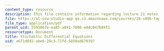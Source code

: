 ```yaml
---
content_type: resource
description: This file contains information regarding lecture 21 notes.
file: https://ol-ocw-studio-app-qa.s3.amazonaws.com/courses/18-s096-topics-in-mathematics-with-applications-in-finance-fall-2013/a671d0d2abe626c371fd5850ad670397_MIT18_S096F13_lecnote21.pdf
file_type: application/pdf
parent_uid: 5595067e-ea85-a891-7808-e0dc047689f1
resourcetype: Document
title: Stochastic Differential Equations
uid: a671d0d2-abe6-26c3-71fd-5850ad670397
---
```

